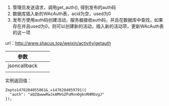 1. 管理员发送请求，调用get_auth(), 得到发布的auth码
2. 数据库插入新的WAcAuth表，acid为空，used为0
3. 发布方使用auth码创建活动，服务器接收auth码，并且在数据库中查找，如果存在并且used为0，则可以创建新的活动，插入新的活动项，更新WAcAuth表的这一项


url：http://www.shacus.top/weixin/activity/getauth

| 参数           |      |      |
| ------------ | ---- | ---- |
| jsoncallback |      |      |
|              |      |      |

实例返回值：

```
Zepto1476204055861&_=1476204059791({
  "auth": "aQZQwwwRwJxAMVGZPuMvn0gknRHMGvgJ"
});
```